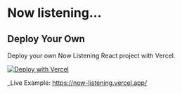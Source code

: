 # Now listening...


## Deploy Your Own

Deploy your own Now Listening React project with Vercel.

[![Deploy with Vercel](https://vercel.com/button)](https://vercel.com/import/project?template=https://github.com/ardacetinkaya/now-listening/)

_Live Example: https://now-listening.vercel.app/

